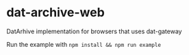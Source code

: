 # dat-archive-web
DatArhive implementation for browsers that uses dat-gateway

Run the example with `npm install && npm run example`
